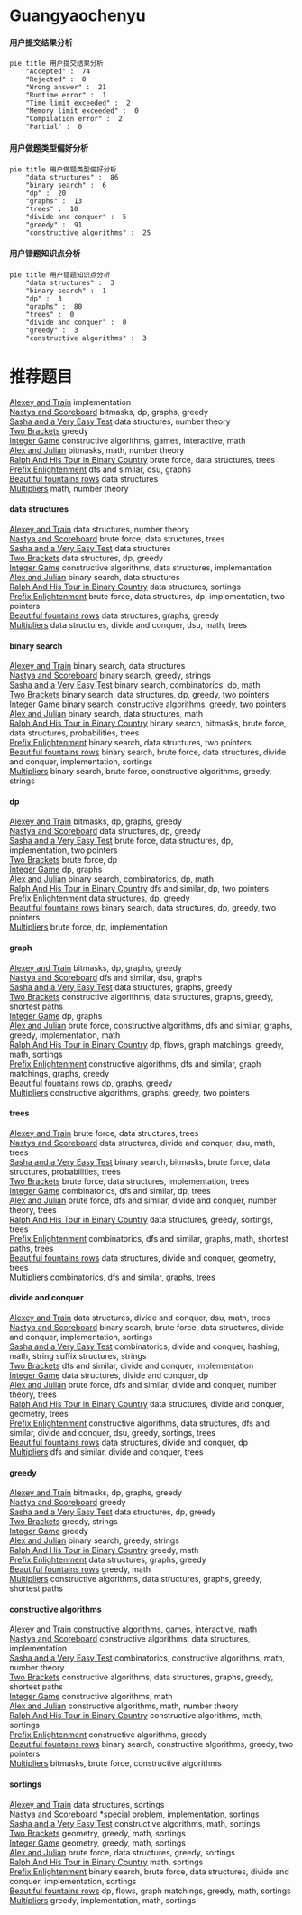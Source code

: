 # Guangyaochenyu
<!-- tabs:start -->
#### **用户提交结果分析**

```mermaid
pie title 用户提交结果分析
    "Accepted" :  74
    "Rejected" :  0
    "Wrong answer" :  21
    "Runtime error" :  1
    "Time limit exceeded" :  2
    "Memory limit exceeded" :  0
    "Compilation error" :  2
    "Partial" :  0
```
#### **用户做题类型偏好分析**

```mermaid
pie title 用户做题类型偏好分析
    "data structures" :  86
    "binary search" :  6
    "dp" :  20
    "graphs" :  13
    "trees" :  10
    "divide and conquer" :  5
    "greedy" :  91
    "constructive algorithms" :  25
```
#### **用户错题知识点分析**

```mermaid
pie title 用户错题知识点分析
    "data structures" :  3
    "binary search" :  1
    "dp" :  3
    "graphs" :  80
    "trees" :  0
    "divide and conquer" :  0
    "greedy" :  3
    "constructive algorithms" :  3
```
<!-- tabs:end -->
# 推荐题目
[Alexey and Train](http://codeforces.com/problemset/problem/1501/A)		implementation		  
[Nastya and Scoreboard](http://codeforces.com/problemset/problem/1340/B)		bitmasks,
                        dp,
                        graphs,
                        greedy		  
[Sasha and a Very Easy Test](http://codeforces.com/problemset/problem/1109/E)		data structures,
                        number theory		  
[Two Brackets](http://codeforces.com/problemset/problem/1452/C)		greedy		  
[Integer Game](http://codeforces.com/problemset/problem/1375/F)		constructive algorithms,
                        games,
                        interactive,
                        math		  
[Alex and Julian](http://codeforces.com/problemset/problem/1220/D)		bitmasks,
                        math,
                        number theory		  
[Ralph And His Tour in Binary Country](http://codeforces.com/problemset/problem/894/D)		brute force,
                        data structures,
                        trees		  
[Prefix Enlightenment](https://codeforces.com/contest/1291/problem/E)		dfs and similar,
                        dsu,
                        graphs		  
[Beautiful fountains rows](http://codeforces.com/problemset/problem/799/F)		data structures		  
[Multipliers](http://codeforces.com/problemset/problem/615/D)		math,
                        number theory		  
<!-- tabs:start -->
#### **data structures**
[Alexey and Train](http://codeforces.com/problemset/problem/1109/E)		data structures,
                        number theory		  
[Nastya and Scoreboard](http://codeforces.com/problemset/problem/894/D)		brute force,
                        data structures,
                        trees		  
[Sasha and a Very Easy Test](http://codeforces.com/problemset/problem/799/F)		data structures		  
[Two Brackets](http://codeforces.com/problemset/problem/1304/F2)		data structures,
                        dp,
                        greedy		  
[Integer Game](http://codeforces.com/problemset/problem/570/C)		constructive algorithms,
                        data structures,
                        implementation		  
[Alex and Julian](http://codeforces.com/problemset/problem/842/D)		binary search,
                        data structures		  
[Ralph And His Tour in Binary Country](http://codeforces.com/problemset/problem/1424/G)		data structures,
                        sortings		  
[Prefix Enlightenment](http://codeforces.com/problemset/problem/1200/D)		brute force,
                        data structures,
                        dp,
                        implementation,
                        two pointers		  
[Beautiful fountains rows](https://codeforces.com/contest/1459/problem/F)		data structures,
                        graphs,
                        greedy		  
[Multipliers](http://codeforces.com/problemset/problem/603/E)		data structures,
                        divide and conquer,
                        dsu,
                        math,
                        trees		  
#### **binary search**
[Alexey and Train](http://codeforces.com/problemset/problem/842/D)		binary search,
                        data structures		  
[Nastya and Scoreboard](https://codeforces.com/contest/779/problem/D)		binary search,
                        greedy,
                        strings		  
[Sasha and a Very Easy Test](http://codeforces.com/problemset/problem/1271/E)		binary search,
                        combinatorics,
                        dp,
                        math		  
[Two Brackets](http://codeforces.com/problemset/problem/1492/C)		binary search,
                        data structures,
                        dp,
                        greedy,
                        two pointers		  
[Integer Game](http://codeforces.com/problemset/problem/1463/D)		binary search,
                        constructive algorithms,
                        greedy,
                        two pointers		  
[Alex and Julian](http://codeforces.com/problemset/problem/1490/G)		binary search,
                        data structures,
                        math		  
[Ralph And His Tour in Binary Country](http://codeforces.com/problemset/problem/1479/D)		binary search,
                        bitmasks,
                        brute force,
                        data structures,
                        probabilities,
                        trees		  
[Prefix Enlightenment](http://codeforces.com/problemset/problem/1436/E)		binary search,
                        data structures,
                        two pointers		  
[Beautiful fountains rows](http://codeforces.com/problemset/problem/1461/D)		binary search,
                        brute force,
                        data structures,
                        divide and conquer,
                        implementation,
                        sortings		  
[Multipliers](http://codeforces.com/problemset/problem/1493/C)		binary search,
                        brute force,
                        constructive algorithms,
                        greedy,
                        strings		  
#### **dp**
[Alexey and Train](http://codeforces.com/problemset/problem/1340/B)		bitmasks,
                        dp,
                        graphs,
                        greedy		  
[Nastya and Scoreboard](http://codeforces.com/problemset/problem/1304/F2)		data structures,
                        dp,
                        greedy		  
[Sasha and a Very Easy Test](http://codeforces.com/problemset/problem/1200/D)		brute force,
                        data structures,
                        dp,
                        implementation,
                        two pointers		  
[Two Brackets](http://codeforces.com/problemset/problem/894/A)		brute force,
                        dp		  
[Integer Game](http://codeforces.com/problemset/problem/894/E)		dp,
                        graphs		  
[Alex and Julian](http://codeforces.com/problemset/problem/1271/E)		binary search,
                        combinatorics,
                        dp,
                        math		  
[Ralph And His Tour in Binary Country](https://codeforces.com/contest/506/problem/A)		dfs and similar,
                        dp,
                        two pointers		  
[Prefix Enlightenment](http://codeforces.com/problemset/problem/1481/E)		data structures,
                        dp,
                        greedy		  
[Beautiful fountains rows](http://codeforces.com/problemset/problem/1492/C)		binary search,
                        data structures,
                        dp,
                        greedy,
                        two pointers		  
[Multipliers](https://codeforces.com/contest/1457/problem/C)		brute force,
                        dp,
                        implementation		  
#### **graph**
[Alexey and Train](http://codeforces.com/problemset/problem/1340/B)		bitmasks,
                        dp,
                        graphs,
                        greedy		  
[Nastya and Scoreboard](https://codeforces.com/contest/1291/problem/E)		dfs and similar,
                        dsu,
                        graphs		  
[Sasha and a Very Easy Test](https://codeforces.com/contest/1459/problem/F)		data structures,
                        graphs,
                        greedy		  
[Two Brackets](http://codeforces.com/problemset/problem/525/D)		constructive algorithms,
                        data structures,
                        graphs,
                        greedy,
                        shortest paths		  
[Integer Game](http://codeforces.com/problemset/problem/894/E)		dp,
                        graphs		  
[Alex and Julian](http://codeforces.com/problemset/problem/1487/C)		brute force,
                        constructive algorithms,
                        dfs and similar,
                        graphs,
                        greedy,
                        implementation,
                        math		  
[Ralph And His Tour in Binary Country](http://codeforces.com/problemset/problem/1437/C)		dp,
                        flows,
                        graph matchings,
                        greedy,
                        math,
                        sortings		  
[Prefix Enlightenment](http://codeforces.com/problemset/problem/1470/D)		constructive algorithms,
                        dfs and similar,
                        graph matchings,
                        graphs,
                        greedy		  
[Beautiful fountains rows](http://codeforces.com/problemset/problem/1476/C)		dp,
                        graphs,
                        greedy		  
[Multipliers](http://codeforces.com/problemset/problem/1304/D)		constructive algorithms,
                        graphs,
                        greedy,
                        two pointers		  
#### **trees**
[Alexey and Train](http://codeforces.com/problemset/problem/894/D)		brute force,
                        data structures,
                        trees		  
[Nastya and Scoreboard](http://codeforces.com/problemset/problem/603/E)		data structures,
                        divide and conquer,
                        dsu,
                        math,
                        trees		  
[Sasha and a Very Easy Test](http://codeforces.com/problemset/problem/1479/D)		binary search,
                        bitmasks,
                        brute force,
                        data structures,
                        probabilities,
                        trees		  
[Two Brackets](http://codeforces.com/problemset/problem/1511/C)		brute force,
                        data structures,
                        implementation,
                        trees		  
[Integer Game](http://codeforces.com/problemset/problem/1499/F)		combinatorics,
                        dfs and similar,
                        dp,
                        trees		  
[Alex and Julian](http://codeforces.com/problemset/problem/1491/E)		brute force,
                        dfs and similar,
                        divide and conquer,
                        number theory,
                        trees		  
[Ralph And His Tour in Binary Country](http://codeforces.com/problemset/problem/1466/D)		data structures,
                        greedy,
                        sortings,
                        trees		  
[Prefix Enlightenment](http://codeforces.com/problemset/problem/1495/D)		combinatorics,
                        dfs and similar,
                        graphs,
                        math,
                        shortest paths,
                        trees		  
[Beautiful fountains rows](http://codeforces.com/problemset/problem/1303/G)		data structures,
                        divide and conquer,
                        geometry,
                        trees		  
[Multipliers](http://codeforces.com/problemset/problem/1454/E)		combinatorics,
                        dfs and similar,
                        graphs,
                        trees		  
#### **divide and conquer**
[Alexey and Train](http://codeforces.com/problemset/problem/603/E)		data structures,
                        divide and conquer,
                        dsu,
                        math,
                        trees		  
[Nastya and Scoreboard](http://codeforces.com/problemset/problem/1461/D)		binary search,
                        brute force,
                        data structures,
                        divide and conquer,
                        implementation,
                        sortings		  
[Sasha and a Very Easy Test](http://codeforces.com/problemset/problem/1466/G)		combinatorics,
                        divide and conquer,
                        hashing,
                        math,
                        string suffix structures,
                        strings		  
[Two Brackets](http://codeforces.com/problemset/problem/1490/D)		dfs and similar,
                        divide and conquer,
                        implementation		  
[Integer Game](https://codeforces.com/contest/1483/problem/C)		data structures,
                        divide and conquer,
                        dp		  
[Alex and Julian](http://codeforces.com/problemset/problem/1491/E)		brute force,
                        dfs and similar,
                        divide and conquer,
                        number theory,
                        trees		  
[Ralph And His Tour in Binary Country](http://codeforces.com/problemset/problem/1303/G)		data structures,
                        divide and conquer,
                        geometry,
                        trees		  
[Prefix Enlightenment](http://codeforces.com/problemset/problem/1494/D)		constructive algorithms,
                        data structures,
                        dfs and similar,
                        divide and conquer,
                        dsu,
                        greedy,
                        sortings,
                        trees		  
[Beautiful fountains rows](http://codeforces.com/problemset/problem/1482/E)		data structures,
                        divide and conquer,
                        dp		  
[Multipliers](http://codeforces.com/problemset/problem/566/C)		dfs and similar,
                        divide and conquer,
                        trees		  
#### **greedy**
[Alexey and Train](http://codeforces.com/problemset/problem/1340/B)		bitmasks,
                        dp,
                        graphs,
                        greedy		  
[Nastya and Scoreboard](http://codeforces.com/problemset/problem/1452/C)		greedy		  
[Sasha and a Very Easy Test](http://codeforces.com/problemset/problem/1304/F2)		data structures,
                        dp,
                        greedy		  
[Two Brackets](http://codeforces.com/problemset/problem/254/C)		greedy,
                        strings		  
[Integer Game](http://codeforces.com/problemset/problem/588/A)		greedy		  
[Alex and Julian](https://codeforces.com/contest/779/problem/D)		binary search,
                        greedy,
                        strings		  
[Ralph And His Tour in Binary Country](http://codeforces.com/problemset/problem/1217/B)		greedy,
                        math		  
[Prefix Enlightenment](https://codeforces.com/contest/1459/problem/F)		data structures,
                        graphs,
                        greedy		  
[Beautiful fountains rows](http://codeforces.com/problemset/problem/1181/A)		greedy,
                        math		  
[Multipliers](http://codeforces.com/problemset/problem/525/D)		constructive algorithms,
                        data structures,
                        graphs,
                        greedy,
                        shortest paths		  
#### **constructive algorithms**
[Alexey and Train](http://codeforces.com/problemset/problem/1375/F)		constructive algorithms,
                        games,
                        interactive,
                        math		  
[Nastya and Scoreboard](http://codeforces.com/problemset/problem/570/C)		constructive algorithms,
                        data structures,
                        implementation		  
[Sasha and a Very Easy Test](http://codeforces.com/problemset/problem/894/B)		combinatorics,
                        constructive algorithms,
                        math,
                        number theory		  
[Two Brackets](http://codeforces.com/problemset/problem/525/D)		constructive algorithms,
                        data structures,
                        graphs,
                        greedy,
                        shortest paths		  
[Integer Game](http://codeforces.com/problemset/problem/894/C)		constructive algorithms,
                        math		  
[Alex and Julian](http://codeforces.com/problemset/problem/271/E)		constructive algorithms,
                        math,
                        number theory		  
[Ralph And His Tour in Binary Country](http://codeforces.com/problemset/problem/1110/E)		constructive algorithms,
                        math,
                        sortings		  
[Prefix Enlightenment](http://codeforces.com/problemset/problem/1493/A)		constructive algorithms,
                        greedy		  
[Beautiful fountains rows](http://codeforces.com/problemset/problem/1463/D)		binary search,
                        constructive algorithms,
                        greedy,
                        two pointers		  
[Multipliers](https://codeforces.com/contest/1456/problem/B)		bitmasks,
                        brute force,
                        constructive algorithms		  
#### **sortings**
[Alexey and Train](http://codeforces.com/problemset/problem/1424/G)		data structures,
                        sortings		  
[Nastya and Scoreboard](http://codeforces.com/problemset/problem/1297/B)		*special problem,
                        implementation,
                        sortings		  
[Sasha and a Very Easy Test](http://codeforces.com/problemset/problem/1110/E)		constructive algorithms,
                        math,
                        sortings		  
[Two Brackets](https://codeforces.com/contest/1496/problem/C)		geometry,
                        greedy,
                        math,
                        sortings		  
[Integer Game](http://codeforces.com/problemset/problem/1495/A)		geometry,
                        greedy,
                        math,
                        sortings		  
[Alex and Julian](http://codeforces.com/problemset/problem/1497/A)		brute force,
                        data structures,
                        greedy,
                        sortings		  
[Ralph And His Tour in Binary Country](http://codeforces.com/problemset/problem/1427/A)		math,
                        sortings		  
[Prefix Enlightenment](http://codeforces.com/problemset/problem/1461/D)		binary search,
                        brute force,
                        data structures,
                        divide and conquer,
                        implementation,
                        sortings		  
[Beautiful fountains rows](http://codeforces.com/problemset/problem/1437/C)		dp,
                        flows,
                        graph matchings,
                        greedy,
                        math,
                        sortings		  
[Multipliers](http://codeforces.com/problemset/problem/1473/A)		greedy,
                        implementation,
                        math,
                        sortings		  
<!-- tabs:end -->
